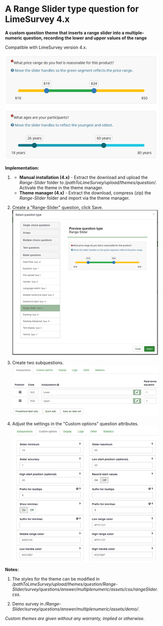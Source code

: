 # A Range Slider type question for LimeSurvey 4.x
**A custom question theme that inserts a range slider into a multiple-numeric question, recording the lower and upper values of the range**

Compatible with LimeSurvey version 4.x.

![Image Range Slider 1](/Range-Slider/survey/questions/answer/multiplenumeric/assets/images/rs_1.png)

**Implementation:**

1) - **Manual installation (4.x)** - Extract the download and upload the *Range-Slider* folder to */pathToLimeSurvey/upload/themes/question/*. Activate the theme in the theme manager.
    - **Theme manager (4.x)** - Extract the download, compress (zip) the *Range-Slider* folder and import via the theme manager.

2) Create a "Range-Slider" question, click Save.  
![Image Range Slider 2](/Range-Slider/survey/questions/answer/multiplenumeric/assets/images/rs_2.png)

5) Create two subquestions.  
![Image Range Slider 4](/Range-Slider/survey/questions/answer/multiplenumeric/assets/images/rs_4.png)

4) Adjust the settings in the "Custom options" question attributes.   
![Image Range Slider 3](/Range-Slider/survey/questions/answer/multiplenumeric/assets/images/rs_3.png)

**Notes:**

1) The styles for the theme can be modified in */pathToLimeSurvey/upload/themes/question/Range-Slider/survey/questions/answer/multiplenumeric/assets/css/rangeSlider.css*.

2) Demo survey in */Range-Slider/survey/questions/answer/multiplenumeric/assets/demo/*.
    
    
*Custom themes are given without any warranty, implied or otherwise.*
